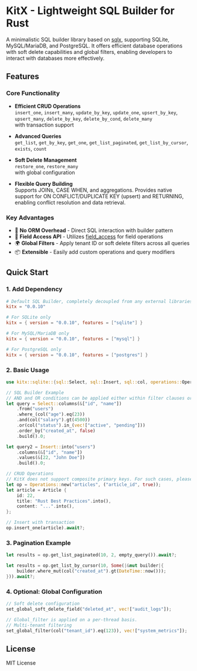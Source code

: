 # KitX - Lightweight SQL Builder for Rust

A minimalistic SQL builder library based on [sqlx](https://crates.io/crates/sqlx), supporting SQLite, MySQL/MariaDB, and PostgreSQL. It offers efficient database operations with soft delete capabilities and global filters, enabling developers to interact with databases more effectively.

## Features

### Core Functionality
- **Efficient CRUD Operations**  
  `insert_one`, `insert_many`, `update_by_key`, `update_one`, `upsert_by_key`,  
  `upsert_many`, `delete_by_key`, `delete_by_cond`, `delete_many`  
   with transaction support

- **Advanced Queries**  
  `get_list`, `get_by_key`, `get_one`, `get_list_paginated`, `get_list_by_cursor`,  
  `exists`, `count`

- **Soft Delete Management**  
  `restore_one`, `restore_many`  
  with global configuration

- **Flexible Query Building**  
  Supports JOINs, CASE WHEN, and aggregations. Provides native support for ON CONFLICT/DUPLICATE KEY (upsert) and RETURNING, enabling conflict resolution and data retrieval.

### Key Advantages
- 🚀 **No ORM Overhead** - Direct SQL interaction with builder pattern  
- 🔧 **Field Access API** - Utilizes [field_access](https://crates.io/crates/field_access) for field operations  
- 🌍 **Global Filters** - Apply tenant ID or soft delete filters across all queries  
- 📦 **Extensible** - Easily add custom operations and query modifiers  

## Quick Start

### 1. Add Dependency
```toml
# Default SQL Builder, completely decoupled from any external libraries.
kitx = "0.0.10"

# For SQLite only
kitx = { version = "0.0.10", features = ["sqlite"] }

# For MySQL/MariaDB only
kitx = { version = "0.0.10", features = ["mysql"] }

# For PostgreSQL only
kitx = { version = "0.0.10", features = ["postgres"] }
```

### 2. Basic Usage
```rust
use kitx::sqlite::{sql::Select, sql::Insert, sql::col, operations::Operations};

// SQL Builder Example
// AND and OR conditions can be applied either within filter clauses or directly in the builder.
let query = Select::columns(&["id", "name"])
    .from("users")
    .where_(col("age").eq(23))
    .and(col("salary").gt(4500))
    .or(col("status").in_(vec!["active", "pending"]))
    .order_by("created_at", false)
    .build().0;

let query2 = Insert::into("users")
    .columns(&["id", "name"])
    .values(&[22, "John Doe"])
    .build().0;

// CRUD Operations
// KitX does not support composite primary keys. For such cases, please use constraints instead.
let op = Operations::new("articles", ("article_id", true));
let article = Article {
    id: 22,
    title: "Rust Best Practices".into(),
    content: "...".into(),
};

// Insert with transaction
op.insert_one(article).await?;
```

### 3. Pagination Example
```rust
let results = op.get_list_paginated(10, 2, empty_query()).await?;

let results = op.get_list_by_cursor(10, Some(|&mut builder|{
    builder.where_mut(col("created_at").gt(DateTime::now()));
})).await?;

```

### 4. Optional: Global Configuration
```rust
// Soft delete configuration
set_global_soft_delete_field("deleted_at", vec!["audit_logs"]);

// Global_filter is applied on a per-thread basis.
// Multi-tenant filtering
set_global_filter(col("tenant_id").eq(123)), vec!["system_metrics"]);
```

## License
MIT License